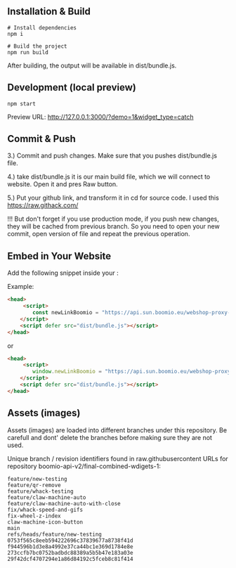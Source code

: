## Installation & Build

```shell
# Install dependencies
npm i

# Build the project
npm run build
```
After building, the output will be available in dist/bundle.js.

## Development (local preview)

```console
npm start
```

Preview URL:
http://127.0.0.1:3000/?demo=1&widget_type=catch

## Commit & Push

3.) Commit and push changes. Make sure that you pushes dist/bundle.js file.

4.) take dist/bundle.js it is our main build file, which we will connect to website. Open it and pres Raw button.

5.) Put your github link, and transform it in cd for source code. I used this https://raw.githack.com/

!!! But don't forget if you use production mode, if you push new changes, they will be cached from previous branch.
So you need to open your new commit, open version of file and repeat the previous operation.

## Embed in Your Website
Add the following snippet inside your <head>:

Example:

```html
<head>
     <script>
        const newLinkBoomio = "https://api.sun.boomio.eu/webshop-proxy-service/api/handle";
    </script>
    <script defer src="dist/bundle.js"></script>
</head>
```

or

```html
<head>
     <script>
        window.newLinkBoomio = "https://api.sun.boomio.eu/webshop-proxy-service/api/handle";
    </script>
    <script defer src="dist/bundle.js"></script>
</head>
```

## Assets (images)

Assets (images) are loaded into different branches under this repository. Be carefull and dont' delete the branches before making sure they are not used.

Unique branch / revision identifiers found in raw.githubusercontent URLs for repository boomio-api-v2/final-combined-wdigets-1:

```
feature/new-testing
feature/qr-remove
feature/whack-testing
feature/claw-machine-auto
feature/claw-machine-auto-with-close
fix/whack-speed-and-gifs
fix-wheel-z-index
claw-machine-icon-button
main
refs/heads/feature/new-testing
0753f565c8eeb594222696c37839677a8738f41d
f944596b1d3e8a4992e37ca44bc1e369d1784e8e
273ccfb7bc0752badbdc88389a5b5b47e183a03e
29f42dcf4707294e1a86d84192c5fceb8c81f414
```
